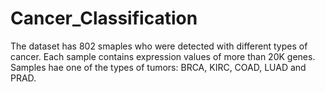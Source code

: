 # Cancer_Classification

The dataset has 802 smaples who were detected with different types of cancer. Each sample contains expression values of more than 20K genes. Samples hae one of the types of tumors: BRCA, KIRC, COAD, LUAD and PRAD.
